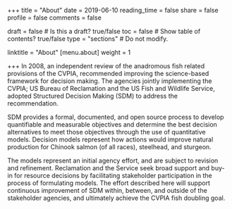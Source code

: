 +++
title = "About"
date =  2019-06-10
reading_time = false
share = false 
profile = false 
comments = false

draft = false  # Is this a draft? true/false
toc = false  # Show table of contents? true/false
type = "sections"  # Do not modify.

linktitle = "About"
[menu.about]
weight = 1 


+++
In 2008, an independent review of the anadromous fish related provisions of the CVPIA, recommended improving the science-based framework for decision making. The agencies jointly implementing the CVPIA; US Bureau of Reclamation and the US Fish and Wildlife Service, adopted Structured Decision Making (SDM) to address the recommendation. 

SDM provides a formal, documented, and open source process to develop quantifiable and measurable objectives and determine the best decision alternatives to meet those objectives through the use of quantitative models. Decision models represent how actions would improve natural production for Chinook salmon (of all races), steelhead, and sturgeon. 

The models represent an initial agency effort, and are subject to revision and refinement. Reclamation and the Service seek broad support and buy-in for resource decisions by facilitating stakeholder participation in the process of formulating models. The effort described here will support continuous improvement of SDM within, between, and outside of the stakeholder agencies, and ultimately achieve the CVPIA fish doubling goal.